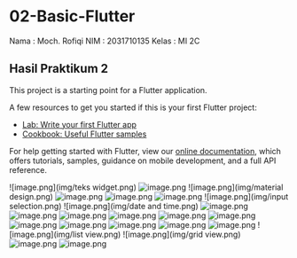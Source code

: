 # 02-Basic-Flutter

Nama : Moch. Rofiqi
NIM : 2031710135
Kelas : MI 2C

## Hasil Praktikum 2

This project is a starting point for a Flutter application.

A few resources to get you started if this is your first Flutter project:

- [Lab: Write your first Flutter app](https://flutter.dev/docs/get-started/codelab)
- [Cookbook: Useful Flutter samples](https://flutter.dev/docs/cookbook)

For help getting started with Flutter, view our
[online documentation](https://flutter.dev/docs), which offers tutorials,
samples, guidance on mobile development, and a full API reference.

![image.png](img/teks widget.png)
![image.png](img/image.png)
![image.png](img/material design.png)
![image.png](img/button.png)
![image.png](img/scafford.png)
![image.png](img/dialog.png)
![image.png](img/input selection.png)
![image.png](img/date and time.png)
![image.png](img/container1.png)
![image.png](img/container2.png)
![image.png](img/container3.png)
![image.png](img/container4.png)
![image.png](img/container5.png)
![image.png](img/container6.png)
![image.png](img/container7.png)
![image.png](img/container8.png)
![image.png](img/column.png)
![image.png](img/row.png)
![image.png](img/stack.png)
![image.png](img/list view.png)
![image.png](img/grid view.png)
![image.png](img/tugas1.png)
![image.png](img/tugas2.png)









